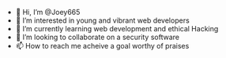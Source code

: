 - 👋 Hi, I’m @Joey665
- 👀 I’m interested in young and vibrant web developers 
- 🌱 I’m currently learning web development and ethical Hacking 
- 💞️ I’m looking to collaborate on a security software
- 📫 How to reach me acheive a goal worthy of praises

<!---
Joey665/Joey665 is a ✨ special ✨ repository because its `README.md` (this file) appears on your GitHub profile.
You can click the Preview link to take a look at your changes.
--->
